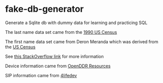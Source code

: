 # fake-db-generator
Generate a Sqlite db with dummy data for learning and practicing SQL

The last name data set came from the [1990 US Census](https://www2.census.gov/topics/genealogy/1990surnames/dist.all.last)

The first name data set came from Deron Meranda which was derived from the [US Census](http://web.archive.org/web/20180503212156/http://deron.meranda.us:80/data/census-derived-all-first.txt)

See [this StackOverflow link](https://stackoverflow.com/questions/1803628/raw-list-of-person-names) for more information

Device information came from [OpenDDR Resources](https://github.com/OpenDDRdotORG/OpenDDR-Resources)

SIP information came from [4lifedev](https://github.com/4lifedev/sip_codes)